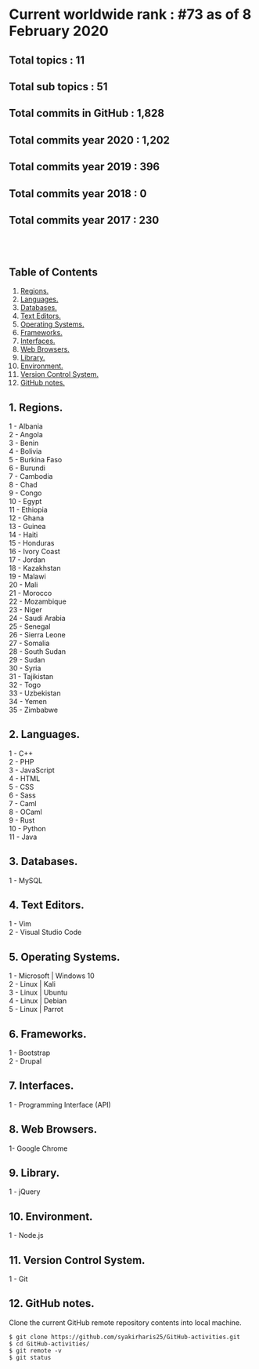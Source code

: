 # Current worldwide rank : #73 as of 8 February 2020
## Total topics : 11
## Total sub topics : 51
## Total commits in GitHub : 1,828
## Total commits year 2020 : 1,202
## Total commits year 2019 : 396
## Total commits year 2018 : 0
## Total commits year 2017 : 230

<br /><br />

## Table of Contents
1. [Regions.](#region)
2. [Languages.](#language)
3. [Databases.](#database)
4. [Text Editors.](#editor)
5. [Operating Systems.](#os)
6. [Frameworks.](#framework)
7. [Interfaces.](#interface)
8. [Web Browsers.](#browser)
9. [Library.](#library)
10. [Environment.](#environment)
11. [Version Control System.](#version)
12. [GitHub notes.](#github)

<a name="region"></a>
## 1. Regions.
1 - Albania <br />
2 - Angola <br />
3 - Benin <br />
4 - Bolivia <br />
5 - Burkina Faso <br />
6 - Burundi <br />
7 - Cambodia <br />
8 - Chad <br />
9 - Congo <br />
10 - Egypt <br />
11 - Ethiopia <br />
12 - Ghana <br />
13 - Guinea <br />
14 - Haiti <br />
15 - Honduras <br />
16 - Ivory Coast <br />
17 - Jordan <br />
18 - Kazakhstan <br />
19 - Malawi <br />
20 - Mali <br />
21 - Morocco <br />
22 - Mozambique <br />
23 - Niger <br />
24 - Saudi Arabia <br />
25 - Senegal <br />
26 - Sierra Leone <br />
27 - Somalia <br />
28 - South Sudan <br />
29 - Sudan <br />
30 - Syria <br />
31 - Tajikistan <br />
32 - Togo <br />
33 - Uzbekistan <br />
34 - Yemen <br />
35 - Zimbabwe <br />

<a name="language"></a>
## 2. Languages.
1 - C++ <br />
2 - PHP <br />
3 - JavaScript <br />
4 - HTML <br />
5 - CSS <br />
6 - Sass <br />
7 - Caml <br />
8 - OCaml <br />
9 - Rust <br />
10 - Python <br />
11 - Java <br />

<a name="database"></a>
## 3. Databases.
1 - MySQL <br />

<a name="editor"></a>
## 4. Text Editors.
1 - Vim <br />
2 - Visual Studio Code <br />

<a name="os"></a>
## 5. Operating Systems.
1 - Microsoft | Windows 10 <br />
2 - Linux | Kali <br />
3 - Linux | Ubuntu <br />
4 - Linux | Debian <br />
5 - Linux | Parrot <br />

<a name="framework"></a>
## 6. Frameworks.
1 - Bootstrap <br />
2 - Drupal <br />

<a name="interface"></a>
## 7. Interfaces.
1 - Programming Interface (API)

<a name="browser"></a>
## 8. Web Browsers.
1- Google Chrome

<a name="interface"></a>
## 9. Library.
1 - jQuery

<a name="environment"></a>
## 10. Environment.
1 - Node.js

<a name="version"></a>
## 11. Version Control System.
1 - Git

<a name="github"></a>
## 12. GitHub notes.
Clone the current GitHub remote repository contents into local machine.
```
$ git clone https://github.com/syakirharis25/GitHub-activities.git
$ cd GitHub-activities/
$ git remote -v
$ git status
```

